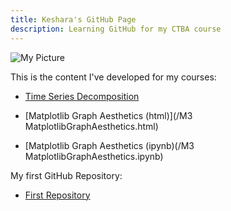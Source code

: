 ```yaml
---
title: Keshara's GitHub Page
description: Learning GitHub for my CTBA course
---
```


![My Picture](/pics/pareto.jpg)

This is the content I've developed for my courses:

- [Time Series Decomposition](/timeseries/index.md)

- [Matplotlib Graph Aesthetics (html)](/M3 MatplotlibGraphAesthetics.html)

- [Matplotlib Graph Aesthetics (ipynb)(/M3 MatplotlibGraphAesthetics.ipynb)

My first GitHub Repository:

- [First Repository](https://github.com/kcouther/sample1)

